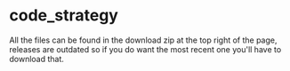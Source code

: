 # code_strategy

All the files can be found in the download zip at the top right of the page, releases are outdated so if you do want the most recent one you'll have to download that.
